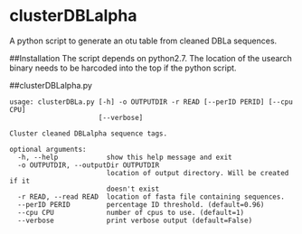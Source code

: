 # clusterDBLalpha
A python script to generate an otu table from cleaned DBLa sequences.

##Installation
The script depends on python2.7. The location of the usearch binary needs to be harcoded into the top if the python script.

##clusterDBLalpha.py
```
usage: clusterDBLa.py [-h] -o OUTPUTDIR -r READ [--perID PERID] [--cpu CPU]
                      [--verbose]

Cluster cleaned DBLalpha sequence tags.

optional arguments:
  -h, --help            show this help message and exit
  -o OUTPUTDIR, --outputDir OUTPUTDIR
                        location of output directory. Will be created if it
                        doesn't exist
  -r READ, --read READ  location of fasta file containing sequences.
  --perID PERID         percentage ID threshold. (default=0.96)
  --cpu CPU             number of cpus to use. (default=1)
  --verbose             print verbose output (default=False)
```
